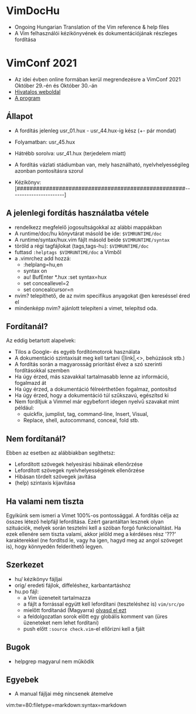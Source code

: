 # VimDocHu
* Ongoing Hungarian Translation of the Vim reference &amp; help files
* A Vim felhasználói kézikönyvének és dokumentációjának részleges fordítása

# VimConf 2021
* Az idei évben online formában kerül megrendezésre a VimConf 2021 Október 29.-én és Október 30.-án
* [Hivatalos weboldal](https://www.vimconf.live)
* [A program](https://www.vimconf.live/#agenda)

## Állapot
* A fordítás jelenleg usr_01.hux - usr_44.hux-ig kész (+- pár mondat)
* Folyamatban: usr_45.hux
* Hátrébb sorolva: usr_41.hux (terjedelem miatt)
* A fordítás vázlati stádiumban van, mely használható, nyelvhelyességileg
  azonban pontosításra szorul


* Kézikönyv:
 [####################################################-----------------------]


## A jelenlegi fordítás használatba vétele
* rendelkezz megfelelő jogosultságokkal az alábbi mappákban
* A runtime/doc/hu könyvtárat másold be ide: `$VIMRUNTIME/doc`
* A runtime/syntax/hux.vim fájlt másold beide `$VIMRUNTIME/syntax`
* töröld a régi tagfájlokat (tags,tags-hu): `$VIMRUNTIME/doc`
* futtasd `:helptags $VIMRUNTIME/doc` a Vimből
* a .vimrchez add hozzá:
	* :helplang=hu,en
	* syntax on
	* au! BufEnter *.hux :set syntax=hux
	* set conceallevel=2
	* set concealcursor=n
* nvim? telepíthető, de az nvim specifikus anyagokat @en kereséssel éred el
* mindenképp nvim? ajánlott telepíteni a vimet, telepítsd oda. 


## Fordítanál?
Az eddig betartott alapelvek:
* Tilos a Google- és egyéb fordítómotorok használata
* A dokumentáció szintaxisát meg kell tartani (|link|,<>, behúzások stb.)
* A fordítás során a magyarosság prioritást élvez a szó szerinti fordításokkal
	  szemben
* Ha úgy érzed, más szavakkal tartalmasabb lenne az információ, fogalmazd át
* Ha úgy érzed, a dokumentáció félreérthetően fogalmaz, pontosítsd
* Ha úgy érzed, hogy a dokumentáció túl szűkszavú, egészítsd ki
* Nem fordítjuk a Vimmel már egybeforrt idegen nyelvű szavakat mint például:
    * quickfix, jumplist, tag, command-line, Insert, Visual, 
    * Replace, shell, autocommand, conceal, fold stb.

## Nem fordítanál?
Ebben az esetben az alábbiakban segíthetsz:
* Lefordított szövegek helyesírási hibáinak ellenőrzése
* Lefordított szövegek nyelvhelyességének ellenőrzése
* Hibásan tördelt szövegek javítása
* (help) szintaxis kijavítása

## Ha valami nem tiszta
Egyikünk sem ismeri a Vimet 100%-os pontossággal. A fordítás célja az összes
létező helpfájl lefordítása. Ezért garantáltan lesznek olyan szituációk, melyek
során tesztelni kell a szóban forgó funkcionalitást.
Ha ezek ellenére sem tiszta valami, akkor jelöld meg a kérdéses rész '???'
karakterekkel (ne fordítsd le, vagy ha igen, hagyd meg az angol szöveget is),
hogy könnyedén felderíthető legyen.

## Szerkezet
* hu/ kézikönyv fájljai
* orig/ eredeti fájlok, diffeléshez, karbantartáshoz
* hu.po fájl:
	* a Vim üzeneteit tartalmazza
	* a fájlt a forrással együtt kell lefordítani (teszteléshez is)  `vim/src/po`
	* mielőtt fordítanád (Magyarra) [olvasd el ezt](https://github.com/vim/vim/blob/master/src/po/README.txt)
	* a feldolgozatlan sorok előtt egy globális komment van (üres üzeneteket nem lehet fordítani)
	* push előtt `:source check.vim`-el ellőrizni kell a fjált

## Bugok
* helpgrep magyarul nem működik

## Egyebek
* A manual fájljai még nincsenek átemelve

 vim:tw=80:filetype=markdown:syntax=markdown
